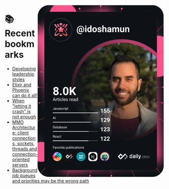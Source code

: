 <a href="https://app.daily.dev/idoshamun"><img src="https://raw.githubusercontent.com/idoshamun/idoshamun/devcard/devcard.svg" align='right' width="400" alt="Ido Shamun's Dev Card"/></a>

# 📚 Recent bookmarks
<!-- BOOKMARKS:START -->
- [Developing leadership styles](https://app.daily.dev/posts/4JH8ZUSs2?utm_source=rss&utm_medium=bookmarks&utm_campaign=28849d86070e4c099c877ab6837c61f0)
- [Elixir and Phoenix can do it all!](https://app.daily.dev/posts/VvP9H60fb?utm_source=rss&utm_medium=bookmarks&utm_campaign=28849d86070e4c099c877ab6837c61f0)
- [When &quot;letting it crash&quot; is not enough](https://app.daily.dev/posts/sEIHSLiBh?utm_source=rss&utm_medium=bookmarks&utm_campaign=28849d86070e4c099c877ab6837c61f0)
- [MMO Architecture: client connections, sockets, threads and connection-oriented servers](https://app.daily.dev/posts/WDDSyfQMn?utm_source=rss&utm_medium=bookmarks&utm_campaign=28849d86070e4c099c877ab6837c61f0)
- [Background job queues and priorities may be the wrong path](https://app.daily.dev/posts/QL3qKgRi6?utm_source=rss&utm_medium=bookmarks&utm_campaign=28849d86070e4c099c877ab6837c61f0)
<!-- BOOKMARKS:END -->
